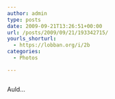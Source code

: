 ```yaml
---
author: admin
type: posts
date: 2009-09-21T13:26:51+00:00
url: /posts/2009/09/21/193342715/
yourls_shorturl:
  - https://lobban.org/i/2b
categories:
  - Photos

---
```

<div class="figure">
  <img src="https://andy.lobban.org/photo/1280/193342715/1/tumblr_kqbpcrIG531qzrl7b" alt="" />
</div>

Auld&#8230;